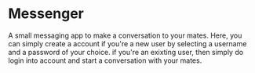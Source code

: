 # Messenger
A small messaging app to make a conversation to your mates.
Here, you can simply create a account if you're a new user by selecting a username and a password of your choice. if you're an exixting user, then simply do login into account and start a conversation with your mates.

